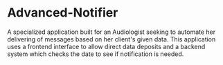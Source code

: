 # Advanced-Notifier
A specialized application built for an Audiologist seeking to automate her delivering of messages based on her client's given data. This application uses a frontend interface to allow direct data deposits and a backend system which checks the date to see if notification is needed. 
